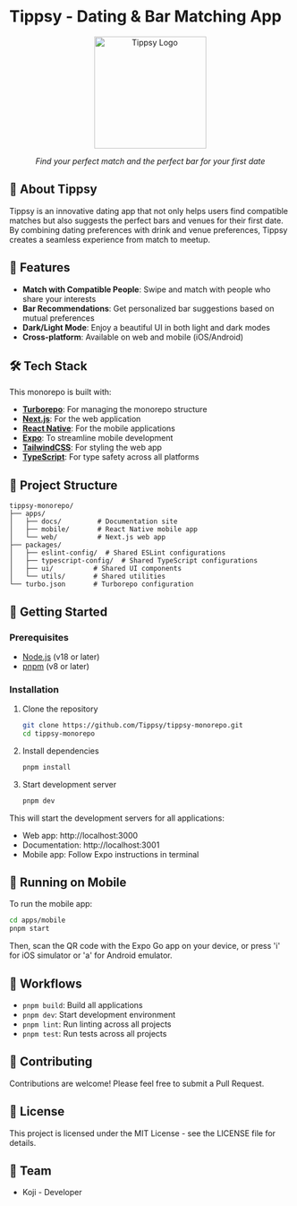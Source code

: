 # Tippsy - Dating & Bar Matching App

<div align="center">
  <img src="https://via.placeholder.com/200x200.png?text=Tippsy+Logo" alt="Tippsy Logo" width="200" height="200">
  <p><em>Find your perfect match and the perfect bar for your first date</em></p>
</div>

## 🍹 About Tippsy

Tippsy is an innovative dating app that not only helps users find compatible matches but also suggests the perfect bars and venues for their first date. By combining dating preferences with drink and venue preferences, Tippsy creates a seamless experience from match to meetup.

## 🚀 Features

- **Match with Compatible People**: Swipe and match with people who share your interests
- **Bar Recommendations**: Get personalized bar suggestions based on mutual preferences
- **Dark/Light Mode**: Enjoy a beautiful UI in both light and dark modes
- **Cross-platform**: Available on web and mobile (iOS/Android)

## 🛠️ Tech Stack

This monorepo is built with:

- **[Turborepo](https://turbo.build/repo)**: For managing the monorepo structure
- **[Next.js](https://nextjs.org/)**: For the web application
- **[React Native](https://reactnative.dev/)**: For the mobile applications
- **[Expo](https://expo.dev/)**: To streamline mobile development
- **[TailwindCSS](https://tailwindcss.com/)**: For styling the web app
- **[TypeScript](https://www.typescriptlang.org/)**: For type safety across all platforms

## 📂 Project Structure

```
tippsy-monorepo/
├── apps/
│   ├── docs/         # Documentation site
│   ├── mobile/       # React Native mobile app
│   └── web/          # Next.js web app
├── packages/
│   ├── eslint-config/  # Shared ESLint configurations
│   ├── typescript-config/  # Shared TypeScript configurations
│   ├── ui/          # Shared UI components
│   └── utils/       # Shared utilities
└── turbo.json       # Turborepo configuration
```

## 🧰 Getting Started

### Prerequisites

- [Node.js](https://nodejs.org/) (v18 or later)
- [pnpm](https://pnpm.io/) (v8 or later)

### Installation

1. Clone the repository
   ```sh
   git clone https://github.com/Tippsy/tippsy-monorepo.git
   cd tippsy-monorepo
   ```

2. Install dependencies
   ```sh
   pnpm install
   ```

3. Start development server
   ```sh
   pnpm dev
   ```

This will start the development servers for all applications:
- Web app: http://localhost:3000
- Documentation: http://localhost:3001
- Mobile app: Follow Expo instructions in terminal

## 📱 Running on Mobile

To run the mobile app:

```sh
cd apps/mobile
pnpm start
```

Then, scan the QR code with the Expo Go app on your device, or press 'i' for iOS simulator or 'a' for Android emulator.

## 🔄 Workflows

- `pnpm build`: Build all applications
- `pnpm dev`: Start development environment
- `pnpm lint`: Run linting across all projects
- `pnpm test`: Run tests across all projects

## 🤝 Contributing

Contributions are welcome! Please feel free to submit a Pull Request.

## 📄 License

This project is licensed under the MIT License - see the LICENSE file for details.

## 👥 Team

- Koji - Developer
